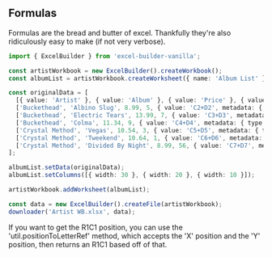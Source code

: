## Formulas

Formulas are the bread and butter of excel. Thankfully they're also ridiculously easy to make (if not very verbose).

```ts
import { ExcelBuilder } from 'excel-builder-vanilla';

const artistWorkbook = new ExcelBuilder().createWorkbook();
const albumList = artistWorkbook.createWorksheet({ name: 'Album List' });

const originalData = [
  [{ value: 'Artist' }, { value: 'Album' }, { value: 'Price' }, { value: 'Quantity' }, { value: 'Total' }],
  ['Buckethead', 'Albino Slug', 8.99, 5, { value: 'C2+D2', metadata: { type: 'formula' } }],
  ['Buckethead', 'Electric Tears', 13.99, 7, { value: 'C3+D3', metadata: { type: 'formula' } }],
  ['Buckethead', 'Colma', 11.34, 9, { value: 'C4+D4', metadata: { type: 'formula' } }],
  ['Crystal Method', 'Vegas', 10.54, 3, { value: 'C5+D5', metadata: { type: 'formula' } }],
  ['Crystal Method', 'Tweekend', 10.64, 1, { value: 'C6+D6', metadata: { type: 'formula' } }],
  ['Crystal Method', 'Divided By Night', 8.99, 56, { value: 'C7+D7', metadata: { type: 'formula' } }],
];

albumList.setData(originalData);
albumList.setColumns([{ width: 30 }, { width: 20 }, { width: 10 }]);

artistWorkbook.addWorksheet(albumList);

const data = new ExcelBuilder().createFile(artistWorkbook);
downloader('Artist WB.xlsx', data);
```

If you want to get the R1C1 position, you can use the 'util.positionToLetterRef' method, which accepts the 'X' position and the 'Y' position, then returns an R1C1 based off of that.
